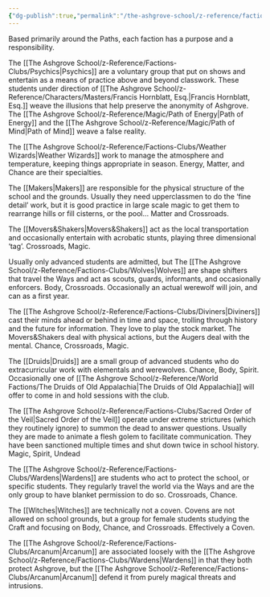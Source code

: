 ```yaml
---
{"dg-publish":true,"permalink":"/the-ashgrove-school/z-reference/factions-clubs/ashgrove-factions/"}
---
```


Based primarily around the Paths, each faction has a purpose and a responsibility.

The [[The Ashgrove School/z-Reference/Factions-Clubs/Psychics\|Psychics]] are a voluntary group that put on shows and entertain as a means of practice above and beyond classwork. These students under direction of [[The Ashgrove School/z-Reference/Characters/Masters/Francis Hornblatt, Esq.\|Francis Hornblatt, Esq.]] weave the illusions that help preserve the anonymity of Ashgrove. The [[The Ashgrove School/z-Reference/Magic/Path of Energy\|Path of Energy]] and the [[The Ashgrove School/z-Reference/Magic/Path of Mind\|Path of Mind]] weave a false reality.

The [[The Ashgrove School/z-Reference/Factions-Clubs/Weather Wizards\|Weather Wizards]] work to manage the atmosphere and temperature, keeping things appropriate in season. Energy, Matter, and Chance are their specialties.

The [[Makers\|Makers]] are responsible for the physical structure of the school and the grounds. Usually they need upperclassmen to do the ‘fine detail’ work, but it is good practice in large scale magic to get them to rearrange hills or fill cisterns, or the pool… Matter and Crossroads.

The [[Movers&Shakers\|Movers&Shakers]] act as the local transportation and occasionally entertain with acrobatic stunts, playing three dimensional ‘tag’. Crossroads, Magic.

Usually only advanced students are admitted, but The [[The Ashgrove School/z-Reference/Factions-Clubs/Wolves\|Wolves]] are shape shifters that travel the Ways and act as scouts, guards, informants, and occasionally enforcers. Body, Crossroads. Occasionally an actual werewolf will join, and can as a first year.

The [[The Ashgrove School/z-Reference/Factions-Clubs/Diviners\|Diviners]] cast their minds ahead or behind in time and space, trolling through history and the future for information. They love to play the stock market. The Movers&Shakers deal with physical actions, but the Augers deal with the mental. Chance, Crossroads, Magic.

The [[Druids\|Druids]] are a small group of advanced students who do extracurricular work with elementals and werewolves. Chance, Body, Spirit. Occasionally one of [[The Ashgrove School/z-Reference/World Factions/The Druids of Old Appalachia\|The Druids of Old Appalachia]] will offer to come in and hold sessions with the club.

The [[The Ashgrove School/z-Reference/Factions-Clubs/Sacred Order of the Veil\|Sacred Order of the Veil]] operate under extreme strictures (which they routinely ignore) to summon the dead to answer questions. Usually they are made to animate a flesh golem to facilitate communication. They have been sanctioned multiple times and shut down twice in school history. Magic, Spirit, Undead

The [[The Ashgrove School/z-Reference/Factions-Clubs/Wardens\|Wardens]] are students who act to protect the school, or specific students. They regularly travel the world via the Ways and are the only group to have blanket permission to do so. Crossroads, Chance.

The [[Witches\|Witches]] are technically not a coven. Covens are not allowed on school grounds, but a group for female students studying the Craft and focusing on Body, Chance, and Crossroads. Effectively a Coven.

The [[The Ashgrove School/z-Reference/Factions-Clubs/Arcanum\|Arcanum]] are associated loosely with the [[The Ashgrove School/z-Reference/Factions-Clubs/Wardens\|Wardens]] in that they both protect Ashgrove, but the [[The Ashgrove School/z-Reference/Factions-Clubs/Arcanum\|Arcanum]] defend it from purely magical threats and intrusions.
